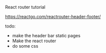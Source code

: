 React router tutorial 

https://reactgo.com/reactrouter-header-footer/


todo: 
* make the header bar static pages
* Make the react router
* do some css
